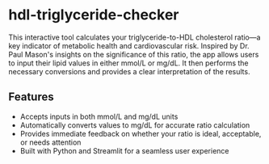 # hdl-triglyceride-checker
This interactive tool calculates your triglyceride-to-HDL cholesterol ratio—a key indicator of metabolic health and cardiovascular risk. Inspired by Dr. Paul Mason's insights on the significance of this ratio, the app allows users to input their lipid values in either mmol/L or mg/dL. It then performs the necessary conversions and provides a clear interpretation of the results.
## Features
- Accepts inputs in both mmol/L and mg/dL units
- Automatically converts values to mg/dL for accurate ratio calculation
- Provides immediate feedback on whether your ratio is ideal, acceptable, or needs attention
- Built with Python and Streamlit for a seamless user experience
